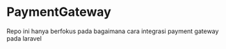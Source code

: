 # PaymentGateway
Repo ini hanya berfokus pada bagaimana cara integrasi payment gateway pada laravel
